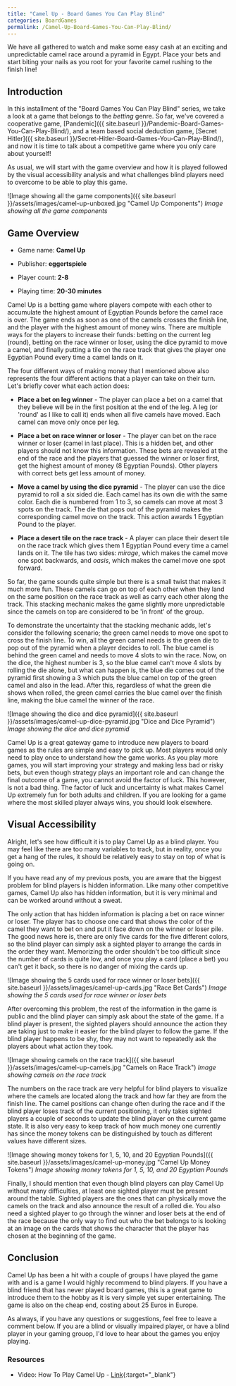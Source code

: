 ```yaml
---
title: "Camel Up - Board Games You Can Play Blind"
categories: BoardGames
permalink: /Camel-Up-Board-Games-You-Can-Play-Blind/
---
```

We have all gathered to watch and make some easy cash at an exciting and unpredictable camel race around a pyramid in Egypt. Place your bets and start biting your nails as you root for your favorite camel rushing to the finish line! 

## Introduction

In this installment of the "Board Games You Can Play Blind" series, we take a look at a game that belongs to the _betting_ genre. So far, we've covered a cooperative game, [Pandemic]({{ site.baseurl }}/Pandemic-Board-Games-You-Can-Play-Blind/), and a team based social deduction game, [Secret Hitler]({{ site.baseurl }}/Secret-Hitler-Board-Games-You-Can-Play-Blind/), and now it is time to talk about a competitive game where you only care about yourself!

As usual, we will start with the game overview and how it is played followed by the visual accessibility analysis and what challenges blind players need to overcome to be able to play this game. 

![Image showing all the game components]({{ site.baseurl }}/assets/images/camel-up-unboxed.jpg "Camel Up Components")
_Image showing all the game components_

## Game Overview

* Game name: **Camel Up**

* Publisher: **eggertspiele**

* Player count: **2-8**

* Playing time: **20-30 minutes**

Camel Up is a betting game where players compete with each other to accumulate the highest amount of Egyptian Pounds before the camel race is over. The game ends as soon as one of the camels crosses the finish line, and the player with the highest amount of money wins. There are multiple ways for the players to increase their funds: betting on the current leg (round), betting on the race winner or loser, using the dice pyramid to move a camel, and finally putting a tile on the race track that gives the player one Egyptian Pound every time a camel lands on it.

The four different ways of making money that I mentioned above also represents the four different actions that a player can take on their turn. Let's briefly cover what each action does:

- **Place a bet on leg winner** - The player can place a bet on a camel that they believe will be in the first position at the end of the leg. A leg (or 'round' as I like to call it) ends when all five camels have moved. Each camel can move only once per leg.

- **Place a bet on race winner or loser** - The player can bet on the race winner or loser (camel in last place). This is a hidden bet, and other players should not know this information. These bets are revealed at the end of the race and the players that guessed the winner or loser first, get the highest amount of money (8 Egyptian Pounds). Other players with correct bets get less amount of money.

- **Move a camel by using the dice pyramid** - The player can use the dice pyramid to roll a six sided die. Each camel has its own die with the same color. Each die is numbered from 1 to 3, so camels can move at most 3 spots on the track. The die that pops out of the pyramid makes the corresponding camel move on the track. This action awards 1 Egyptian Pound to the player.

- **Place a desert tile on the race track** - A player can place their desert tile on the race track which gives them 1 Egyptian Pound every time a camel lands on it. The tile has two sides: _mirage_, which makes the camel move one spot backwards, and _oasis_, which makes the camel move one spot forward. 

So far, the game sounds quite simple but there is a small twist that makes it much more fun. These camels can go on top of each other when they land on the same position on the race track as well as carry each other along the track. This stacking mechanic makes the game slightly more unpredictable since the camels on top are considered to be 'in front' of the group.

To demonstrate the uncertainty that the stacking mechanic adds, let's consider the following scenario; the green camel needs to move one spot to cross the finish line. To win, all the green camel needs is the green die to pop out of the pyramid when a player decides to roll. The blue camel is behind the green camel and needs to move 4 slots to win the race. Now, on the dice, the highest number is 3, so the blue camel can't move 4 slots by rolling the die alone, but what can happen is, the blue die comes out of the pyramid first showing a 3 which puts the blue camel on top of the green camel and also in the lead. After this, regardless of what the green die shows when rolled, the green camel carries the blue camel over the finish line, making the blue camel the winner of the race.

![Image showing the dice and dice pyramid]({{ site.baseurl }}/assets/images/camel-up-dice-pyramid.jpg "Dice and Dice Pyramid")
_Image showing the dice and dice pyramid_

Camel Up is a great gateway game to introduce new players to board games as the rules are simple and easy to pick up. Most players would only need to play once to understand how the game works. As you play more games, you will start improving your strategy and making less bad or risky bets, but even though strategy plays an important role and can change the final outcome of a game, you cannot avoid the factor of luck. This however, is not a bad thing. The factor of luck and uncertainty is what makes Camel Up extremely fun for both adults and children. If you are looking for a game where the most skilled player always wins, you should look elsewhere.

## Visual Accessibility

Alright, let's see how difficult it is to play Camel Up as a blind player. You may feel like there are too many variables to track, but in reality, once you get a hang of the rules, it should be relatively easy to stay on top of what is going on.

If you have read any of my previous posts, you are aware that the biggest problem for blind players is hidden information. Like many other competitive games, Camel Up also has hidden information, but it is very minimal and can be worked around without a sweat. 

The only action that has hidden information is placing a bet on race winner or loser. The player has to choose one card that shows the color of the camel they want to bet on and put it face down on the winner or loser pile. The good news here is, there are only five cards for the five different colors, so the blind player can simply ask a sighted player to arrange the cards in the order they want. Memorizing the order shouldn't be too difficult since the number of cards is quite low, and once you play a card (place a bet) you can't get it back, so there is no danger of mixing the cards up.

![Image showing the 5 cards used for race winner or loser bets]({{ site.baseurl }}/assets/images/camel-up-cards.jpg "Race Bet Cards")
_Image showing the 5 cards used for race winner or loser bets_

After overcoming this problem, the rest of the information in the game is public and the blind player can simply ask about the state of the game. If a blind player is present, the sighted players should announce the action they are taking just to make it easier for the blind player to follow the game. If the blind player happens to be shy, they may not want to repeatedly ask the players about what action they took. 

![Image showing camels on the race track]({{ site.baseurl }}/assets/images/camel-up-camels.jpg "Camels on Race Track")
_Image showing camels on the race track_

The numbers on the race track are very helpful for blind players to visualize where the camels are located along the track and how far they are from the finish line. The camel positions can change often during the race and if the blind player loses track of the current positioning, it only takes sighted players a couple of seconds to update the blind player on the current game state. It is also very easy to keep track of how much money one currently has since the money tokens can be distinguished by touch as different values have different sizes. 

![Image showing money tokens for 1, 5, 10, and 20 Egyptian Pounds]({{ site.baseurl }}/assets/images/camel-up-money.jpg "Camel Up Money Tokens")
_Image showing money tokens for 1, 5, 10, and 20 Egyptian Pounds_


Finally, I should mention that even though blind players can play Camel Up without many difficulties, at least one sighted player must be present around the table. Sighted players are the ones that can physically move the camels on the track and also announce the result of a rolled die. You also need a sighted player to go through the winner and loser bets at the end of the race because the only way to find out who the bet belongs to is looking at an image on the cards that shows the character that the player has chosen at the beginning of the game. 

## Conclusion

Camel Up has been a hit with a couple of groups I have played the game with and is a game I would highly recommend to blind players. If you have a blind friend that has never played board games, this is a great game to introduce them to the hobby as it is very simple yet super entertaining. The game is also on the cheap end, costing about 25 Euros in Europe. 

As always, if you have any questions or suggestions, feel free to leave a comment below. If you are a blind or visually impaired player, or have a blind player in your gaming grouop, I'd love to hear about the games you enjoy playing.

### Resources

- Video: How To Play Camel Up - [Link](https://www.youtube.com/watch?v=TccecIWIU-U){:target="_blank"}